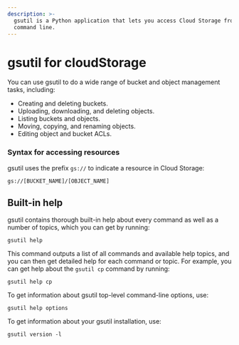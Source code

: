 ```yaml
---
description: >-
  gsutil is a Python application that lets you access Cloud Storage from the
  command line.
---
```


# gsutil for cloudStorage

You can use gsutil to do a wide range of bucket and object management tasks, including:

* Creating and deleting buckets.
* Uploading, downloading, and deleting objects.
* Listing buckets and objects.
* Moving, copying, and renaming objects.
* Editing object and bucket ACLs.

### Syntax for accessing resources <a id="syntax"></a>

gsutil uses the prefix `gs://` to indicate a resource in Cloud Storage:

```text
gs://[BUCKET_NAME]/[OBJECT_NAME]
```

## Built-in help

gsutil contains thorough built-in help about every command as well as a number of topics, which you can get by running:

```text
gsutil help
```

This command outputs a list of all commands and available help topics, and you can then get detailed help for each command or topic. For example, you can get help about the `gsutil cp` command by running:

```text
gsutil help cp
```

To get information about gsutil top-level command-line options, use:

```text
gsutil help options
```

To get information about your gsutil installation, use:

```text
gsutil version -l
```

## 

## 

